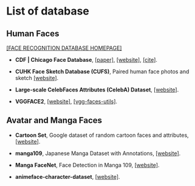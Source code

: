 # List of database

## Human Faces

[[FACE RECOGNITION DATABASE HOMEPAGE]](http://www.face-rec.org/databases/)

- **CDF | Chicago Face Database**, [[paper]](https://www.ncbi.nlm.nih.gov/pubmed/25582810), [[website]](https://chicagofaces.org/default/), [[cite]](https://scholar.googleusercontent.com/scholar.bib?q=info:0-713xnGxAQJ:scholar.google.com/&output=citation&scisig=AAGBfm0AAAAAXHYCei-vKSK0Mnk9BnZXLylL3d4Czhxq&scisf=4&ct=citation&cd=-1&hl=en).

- **CUHK Face Sketch Database (CUFS)**, Paired human face photos and sketch [[website]](http://mmlab.ie.cuhk.edu.hk/archive/facesketch.html).


- **Large-scale CelebFaces Attributes (CelebA) Dataset**, [[website]](http://mmlab.ie.cuhk.edu.hk/projects/CelebA.html).

- **VGGFACE2**, [[website]](http://zeus.robots.ox.ac.uk/vgg_face2/account_activation_sent/), [[vgg-faces-utils]](https://github.com/Psyche-mia/vgg-faces-utils).

## Avatar and Manga Faces

- **Cartoon Set**, Google dataset of random cartoon faces and attributes, [[website]](https://google.github.io/cartoonset/index.html).

- **manga109**, Japanese Manga Dataset with Annotations, [[website]](http://www.manga109.org/en/download).

- **Manga FaceNet**, Face Detection in Manga 109, [[website]](https://www.cs.ccu.edu.tw/~wtchu/projects/MangaFace/).

- **animeface-character-dataset**, [[website]](http://www.nurs.or.jp/~nagadomi/animeface-character-dataset/).
